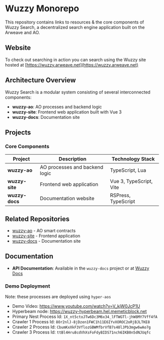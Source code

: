 # Wuzzy Monorepo

This repository contains links to resources & the core components of Wuzzy Search, a decentralized search engine application built on the Arweave and AO.

## Website
To check out searching in action you can search using the Wuzzy site hosted at [https://wuzzy.arweave.net](https://wuzzy.arweave.net)

## Architecture Overview

Wuzzy Search is a modular system consisting of several interconnected components:

- **wuzzy-ao**: AO processes and backend logic
- **wuzzy-site**: Frontend web application built with Vue 3
- **wuzzy-docs**: Documentation site

## Projects

### Core Components

| Project | Description | Technology Stack |
|---------|-------------|------------------|
| **wuzzy-ao** | AO processes and backend logic | TypeScript, Lua |
| **wuzzy-site** | Frontend web application | Vue 3, TypeScript, Vite |
| **wuzzy-docs** | Documentation website | RSPress, TypeScript |

## Related Repositories

- [wuzzy-ao](https://github.com/memetic-block/wuzzy-ao) - AO smart contracts
- [wuzzy-site](https://github.com/memetic-block/wuzzy-site) - Frontend application
- [wuzzy-docs](https://github.com/memetic-block/wuzzy-docs) - Documentation site

## Documentation

- **API Documentation**: Available in the `wuzzy-docs` project or at [Wuzzy Docs](https://docs_wuzzy.arweave.net)

### Demo Deployment
Note: these processes are deployed using `hyper-aos`
- Demo Video: https://www.youtube.com/watch?v=V_kjW0JcP1U
- Hyperbeam node: https://wuzzy-hyperbeam.hel.memeticblock.net
- Primary Nest Process Id: `1X_nt5ctoJTw6Dc3M6x34_lFTWGTl-jhW8MY7Vff4fA`
- Crawler 1 Process Id: `8Or2nlJ-8jDzen1FWC1h11E6IYvXOROC2oRjBJLTKE8`
- Crawler 2 Process Id: `CbumKxXkF3VflozGBWMfbrVfB7s48lJPb3mgw6wAo7g`
- Crawler 3 Process Id: `ttBl4Hru8cdVhXsFoFdyBIDS71nch6IKB0n5dNJUqfc`
